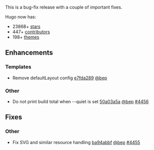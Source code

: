 

This is a bug-fix release with a couple of important fixes.


Hugo now has:

* 23868+ [stars](https://github.com/gohugoio/hugo/stargazers)
* 447+ [contributors](https://github.com/gohugoio/hugo/graphs/contributors)
* 198+ [themes](http://themes.gohugo.io/)

## Enhancements

### Templates

* Remove defaultLayout config [e7fda289](https://github.com/gohugoio/hugo/commit/e7fda289b1d6551eb7cc747a38e9b100585ea840) [@bep](https://github.com/bep) 

### Other

* Do not print build total when --quiet is set [50a03a5a](https://github.com/gohugoio/hugo/commit/50a03a5acc7c200c795590c3f4b964fdc56085f2) [@bep](https://github.com/bep) [#4456](https://github.com/gohugoio/hugo/issues/4456)

## Fixes

### Other

* Fix SVG and similar resource handling [ba94abbf](https://github.com/gohugoio/hugo/commit/ba94abbf5dd90f989242af8a7027d67a572a6128) [@bep](https://github.com/bep) [#4455](https://github.com/gohugoio/hugo/issues/4455)





